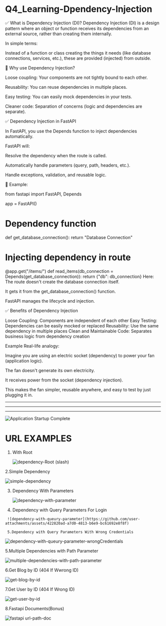 # Q4_Learning-Dpendency-Injection

✅ What is Dependency Injection (DI)?
Dependency Injection (DI) is a design pattern where an object or function receives its dependencies from an external source, rather than creating them internally.

In simple terms:

Instead of a function or class creating the things it needs (like database connections, services, etc.), these are provided (injected) from outside.

🎯 Why use Dependency Injection?

Loose coupling: Your components are not tightly bound to each other.

Reusability: You can reuse dependencies in multiple places.

Easy testing: You can easily mock dependencies in your tests.

Cleaner code: Separation of concerns (logic and dependencies are separate).

✅ Dependency Injection in FastAPI

In FastAPI, you use the Depends function to inject dependencies automatically.

FastAPI will:

Resolve the dependency when the route is called.

Automatically handle parameters (query, path, headers, etc.).

Handle exceptions, validation, and reusable logic.

🔧 Example:


from fastapi import FastAPI, Depends

app = FastAPI()

# Dependency function

def get_database_connection():
    return "Database Connection"

# Injecting dependency in route

@app.get("/items/")
def read_items(db_connection = Depends(get_database_connection)):
    return {"db": db_connection}
Here:
The route doesn't create the database connection itself.

It gets it from the get_database_connection() function.

FastAPI manages the lifecycle and injection.

✅ Benefits of Dependency Injection


Loose Coupling:	Components are independent of each other
Easy Testing:	Dependencies can be easily mocked or replaced
Reusability:	Use the same dependency in multiple places
Clean and Maintainable Code:	Separates business logic from dependency creation

Example Real-life analogy:

Imagine you are using an electric socket (dependency) to power your fan (application logic).

The fan doesn't generate its own electricity.

It receives power from the socket (dependency injection).

This makes the fan simpler, reusable anywhere, and easy to test by just plugging it in.
************************************************************************************************************************
------------------------------------------------------------------------------------------------------------------------
************************************************************************************************************************



![Application Startup Complete](https://github.com/user-attachments/assets/7c4f02c4-00db-42e7-9a29-505476af3742)

# URL EXAMPLES

1. With Root

   ![dependency-Root (slash)](https://github.com/user-attachments/assets/2d2f40bf-f773-404e-92aa-cbeb42f21ff5)

2.Simple Dependency

![simple-dependency](https://github.com/user-attachments/assets/c1e6570e-6a75-4cf2-8068-60b762602aae)

3. Dependency With Parameters

   ![dependency-with-parameter](https://github.com/user-attachments/assets/35b150f8-31c5-44f0-a06e-8ebf4e8bf796)

  4.  Dependency with Query Parameters For Login

     ![dependency-with-queury-parameter](https://github.com/user-attachments/assets/422820ad-a7d0-4813-b6e9-bc61692e8f8f)

     5.Dependency with Query Parameters With Wrong Credentials

![dependency-with-queury-parameter-wrongCredentials](https://github.com/user-attachments/assets/544f8afb-7ebf-422e-a2ae-fa34f6d34a78)

5.Multiple Dependencies with Path Parameter

![multiple-dependencies-with-path-parameter](https://github.com/user-attachments/assets/561e1f97-0468-4a93-aacc-91907168f136)

6.Get Blog by ID (404 If Wwrong ID)

![get-blog-by-id](https://github.com/user-attachments/assets/80654dcd-322b-460c-a8d7-6cb38a16d101)

7.Get User by ID (404 If Wrong ID)

![get-user-by-id](https://github.com/user-attachments/assets/dc0c1720-dfeb-47d9-9efa-da7737fa6739)

8.Fastapi Documents(Bonus)

![fastapi url-path-doc](https://github.com/user-attachments/assets/ce7c7141-e07d-466a-9ccb-abaf7e9054d6)











